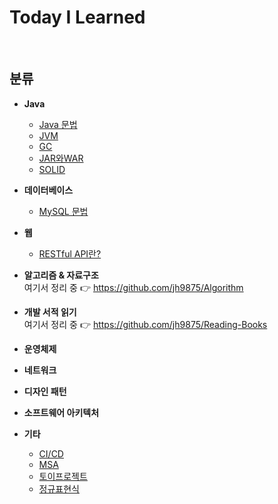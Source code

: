 Today I Learned
===

<br>

## 분류

- **Java**
  - [Java 문법](Java/Java_문법_Contents.md)
  - [JVM](Java/JVM.md)
  - [GC](Java/GC.md)
  - [JAR와WAR](Java/JAR와WAR.md)
  - [SOLID](Java/SOLID.md)
  
- **데이터베이스**
  - [MySQL 문법](Database/MySQL_문법_Contents.md)
  
- **웹**
  - [RESTful API란?](Web/restful_api.md)
  
- **알고리즘 & 자료구조** <br>
  여기서 정리 중 👉 https://github.com/jh9875/Algorithm

- **개발 서적 읽기** <br>
  여기서 정리 중 👉 https://github.com/jh9875/Reading-Books

- **운영체제**
- **네트워크**
- **디자인 패턴**
- **소프트웨어 아키텍처**
- **기타**
  - [CI/CD](Etc/CI_CD.md)
  - [MSA](Etc/MSA.md)
  - [토이프로젝트](Etc/토이프로젝트.md)
  - [정규표현식](Etc/정규표현식.md)


